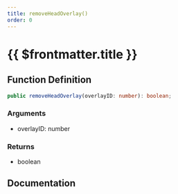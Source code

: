 ```yaml
---
title: removeHeadOverlay()
order: 0
---
```


# {{ $frontmatter.title }}

## Function Definition

```ts
public removeHeadOverlay(overlayID: number): boolean;
```

### Arguments

* overlayID: number

### Returns

* boolean

## Documentation

<!--@include: ./parts/removeHeadOverlay.md-->
